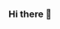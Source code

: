 ### Hi there 👋

<!--
**Manikant25/Manikant25** is a ✨ _special_ ✨ repository because its `README.md` (this file) appears on your GitHub profile.

Here are some ideas to get you started:

 🔭 I’m currently working on DS Algo
 🌱 I’m currently learning Android Devlopment
 👯 I’m looking to collaborate on Open Source project
 🤔 I’m looking for help with deveopment
 💬 Ask me about Data Structure
 📫 How to reach me: manikant.rai2000@gmail.com
- 😄 Pronouns: ...
- ⚡ Fun fact: ...
-->
